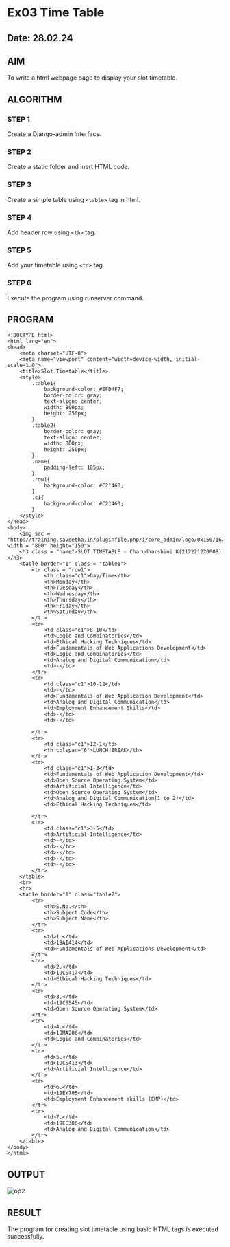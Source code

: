 # Ex03 Time Table
## Date: 28.02.24

## AIM
To write a html webpage page to display your slot timetable.

## ALGORITHM
### STEP 1
Create a Django-admin Interface.

### STEP 2
Create a static folder and inert HTML code.

### STEP 3
Create a simple table using ```<table>``` tag in html.

### STEP 4
Add header row using ```<th>``` tag.

### STEP 5
Add your timetable using ```<td>``` tag.

### STEP 6
Execute the program using runserver command.

## PROGRAM
```
<!DOCTYPE html>
<html lang="en">
<head>
    <meta charset="UTF-8">
    <meta name="viewport" content="width=device-width, initial-scale=1.0">
    <title>Slot Timetable</title>
    <style>
        .table1{
            background-color: #EFD4F7;
            border-color: gray;
            text-align: center;
            width: 800px;
            height: 250px;
        }
        .table2{
            border-color: gray;
            text-align: center;
            width: 800px;
            height: 250px; 
        }
        .name{
            padding-left: 185px;
        }
        .row1{
            background-color: #C21460;
        }
        .c1{
            background-color: #C21460;
        }
    </style>
</head>
<body>
    <img src = "http://training.saveetha.in/pluginfile.php/1/core_admin/logo/0x150/1623542614/logo_1.png" width = "800" height="150">
    <h3 class = "name">SLOT TIMETABLE - Charudharshini K(212221220008)</h3>
    <table border="1" class = "table1">
        <tr class = "row1">
            <th class="c1">Day/Time</th>
            <th>Monday</th>
            <th>Tuesday</th>
            <th>Wednesday</th>
            <th>Thursday</th>
            <th>Friday</th>
            <th>Saturday</th>
        </tr>
        <tr>
            <td class="c1">8-10</td>
            <td>Logic and Combinatorics</td>
            <td>Ethical Hacking Techniques</td>
            <td>Fundamentals of Web Applications Development</td>
            <td>Logic and Combinatorics</td>
            <td>Analog and Digital Communication</td>
            <td>-</td>
        </tr>
        <tr>
            <td class="c1">10-12</td>
            <td>-</td>
            <td>Fundamentals of Web Application Development</td>
            <td>Analog and Digital Communication</td>
            <td>Employment Enhancement Skills</td>
            <td>-</td>
            <td>-</td>
            
        </tr>
        <tr>
            <td class="c1">12-1</td>
            <th colspan="6">LUNCH BREAK</th>
        </tr>
        <tr>
            <td class="c1">1-3</td>
            <td>Fundamentals of Web Application Development</td>
            <td>Open Source Operating System</td>
            <td>Artificial Intelligence</td>
            <td>Open Source Operating System</td>
            <td>Analog and Digital Communication(1 to 2)</td>
            <td>Ethical Hacking Techniques</td>
            
        </tr>
        <tr>
            <td class="c1">3-5</td>
            <td>Artificial Intelligence</td>
            <td>-</td>
            <td>-</td>
            <td>-</td>
            <td>-</td>
            <td>-</td>
        </tr>
    </table>
    <br>
    <br>
    <table border="1" class="table2">
        <tr>
            <th>S.No.</th>
            <th>Subject Code</th>
            <th>Subject Name</th>
        </tr>
        <tr>
            <td>1.</td>
            <td>19AI414</td>
            <td>Fundamentals of Web Applications Development</td>
        </tr>
        <tr>
            <td>2.</td>
            <td>19CS417</td>
            <td>Ethical Hacking Techniques</td>
        </tr>
        <tr>
            <td>3.</td>
            <td>19CS545</td>
            <td>Open Source Operating System</td>
        </tr>
        <tr>
            <td>4.</td>
            <td>19MA206</td>
            <td>Logic and Combinatorics</td>
        </tr>
        <tr>
            <td>5.</td>
            <td>19CS413</td>
            <td>Artificial Intelligence</td>
        </tr>
        <tr>
            <td>6.</td>
            <td>19EY705</td>
            <td>Employment Enhancement skills (EMP)</td>
        </tr>
        <tr>
            <td>7.</td>
            <td>19EC306</td>
            <td>Analog and Digital Communication</td>
        </tr>
    </table>
</body>
</html>
```
## OUTPUT
![op2](https://github.com/charu-dharshinii/slot/assets/130828943/418d0330-ad4f-4818-bbfd-f81f5c0228c4)


## RESULT
The program for creating slot timetable using basic HTML tags is executed successfully.
